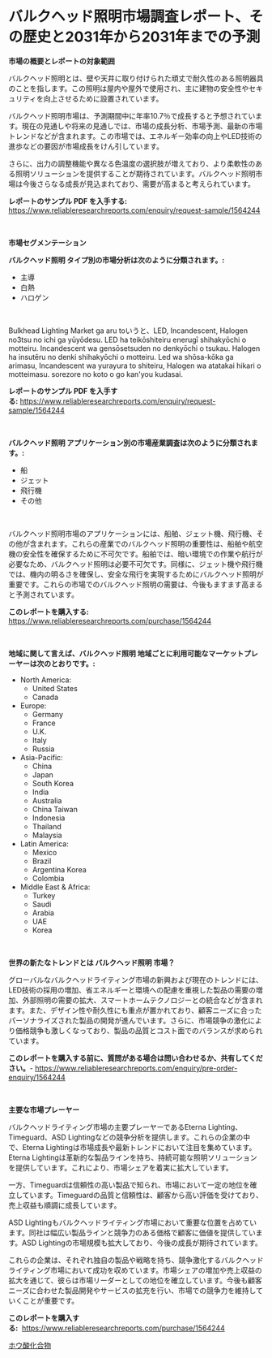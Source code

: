 <p><h1>バルクヘッド照明市場調査レポート、その歴史と2031年から2031年までの予測</h1></p><p><strong>市場の概要とレポートの対象範囲</strong></p>
<p><p>バルクヘッド照明とは、壁や天井に取り付けられた頑丈で耐久性のある照明器具のことを指します。この照明は屋内や屋外で使用され、主に建物の安全性やセキュリティを向上させるために設置されています。</p><p>バルクヘッド照明市場は、予測期間中に年率10.7％で成長すると予想されています。現在の見通しや将来の見通しでは、市場の成長分析、市場予測、最新の市場トレンドなどが含まれます。この市場では、エネルギー効率の向上やLED技術の進歩などの要因が市場成長をけん引しています。</p><p>さらに、出力の調整機能や異なる色温度の選択肢が増えており、より柔軟性のある照明ソリューションを提供することが期待されています。バルクヘッド照明市場は今後さらなる成長が見込まれており、需要が高まると考えられています。</p></p>
<p><strong>レポートのサンプル PDF を入手する:</strong> <a href="https://www.reliableresearchreports.com/enquiry/request-sample/1564244">https://www.reliableresearchreports.com/enquiry/request-sample/1564244</a></p>
<p>&nbsp;</p>
<p><strong>市場セグメンテーション</strong></p>
<p><strong>バルクヘッド照明 タイプ別の市場分析は次のように分類されます。:</strong></p>
<p><ul><li>主導</li><li>白熱</li><li>ハロゲン</li></ul></p>
<p>&nbsp;</p>
<p><p>Bulkhead Lighting Market ga aru toいうと、LED, Incandescent, Halogen no3tsu no ichi ga yūyōdesu. LED ha teikōshiteiru enerugī shihakyōchi o motteiru. Incandescent wa gensōsetsuden no denkyōchi o tsukau. Halogen ha insutēru no denki shihakyōchi o motteiru. Led wa shōsa-kōka ga arimasu, Incandescent wa yurayura to shiteiru, Halogen wa atatakai hikari o motteimasu. sorezore no koto o go kan'you kudasai.</p></p>
<p><strong>レポートのサンプル PDF を入手する:</strong>&nbsp;<a href="https://www.reliableresearchreports.com/enquiry/request-sample/1564244">https://www.reliableresearchreports.com/enquiry/request-sample/1564244</a></p>
<p>&nbsp;</p>
<p><strong> バルクヘッド照明 アプリケーション別の市場産業調査は次のように分類されます。:</strong></p>
<p><ul><li>船</li><li>ジェット</li><li>飛行機</li><li>その他</li></ul></p>
<p>&nbsp;</p>
<p><p>バルクヘッド照明市場のアプリケーションには、船舶、ジェット機、飛行機、その他が含まれます。これらの産業でのバルクヘッド照明の重要性は、船舶や航空機の安全性を確保するために不可欠です。船舶では、暗い環境での作業や航行が必要なため、バルクヘッド照明は必要不可欠です。同様に、ジェット機や飛行機では、機内の明るさを確保し、安全な飛行を実現するためにバルクヘッド照明が重要です。これらの市場でのバルクヘッド照明の需要は、今後もますます高まると予測されています。</p></p>
<p><strong>このレポートを購入する:</strong>&nbsp; <a href="https://www.reliableresearchreports.com/purchase/1564244">https://www.reliableresearchreports.com/purchase/1564244</a></p>
<p>&nbsp;</p>
<p><strong>地域に関して言えば、バルクヘッド照明 地域ごとに利用可能なマーケットプレーヤーは次のとおりです。:</strong></p>
<p><ul>
    <li>
        North America:
        <ul>
            <li>United States</li>
            <li>Canada</li>
        </ul>
    </li>
    <li>
        Europe:
        <ul>
            <li>Germany</li>
            <li>France</li>
            <li>U.K.</li>
            <li>Italy</li>
            <li>Russia</li>
        </ul>
    </li>
    <li>
        Asia-Pacific:
        <ul>
            <li>China</li>
            <li>Japan</li>
            <li>South Korea</li>
            <li>India</li>
            <li>Australia</li>
            <li>China Taiwan</li>
            <li>Indonesia</li>
            <li>Thailand</li>
            <li>Malaysia</li>
        </ul>
    </li>
    <li>
        Latin America:
        <ul>
            <li>Mexico</li>
            <li>Brazil</li>
            <li>Argentina Korea</li>
            <li>Colombia</li>
        </ul>
    </li>
    <li>
        Middle East & Africa:
        <ul>
            <li>Turkey</li>
            <li>Saudi</li>
            <li>Arabia</li>
            <li>UAE</li>
            <li>Korea</li>
        </ul>
    </li>
    </ul></p>
<p>&nbsp;</p>
<p><strong>世界の新たなトレンドとは バルクヘッド照明 市場？</strong></p>
<p><p>グローバルなバルクヘッドライティング市場の新興および現在のトレンドには、LED技術の採用の増加、省エネルギーと環境への配慮を重視した製品の需要の増加、外部照明の需要の拡大、スマートホームテクノロジーとの統合などが含まれます。また、デザイン性や耐久性にも重点が置かれており、顧客ニーズに合ったパーソナライズされた製品の開発が進んでいます。さらに、市場競争の激化により価格競争も激しくなっており、製品の品質とコスト面でのバランスが求められています。</p></p>
<p><strong>このレポートを購入する前に、質問がある場合は問い合わせるか、共有してください。</strong>- <a href="https://www.reliableresearchreports.com/enquiry/pre-order-enquiry/1564244">https://www.reliableresearchreports.com/enquiry/pre-order-enquiry/1564244</a></p>
<p>&nbsp;</p>
<p><strong>主要な市場プレーヤー</strong></p>
<p><p>バルクヘッドライティング市場の主要プレーヤーであるEterna Lighting、Timeguard、ASD Lightingなどの競争分析を提供します。これらの企業の中で、Eterna Lightingは市場成長や最新トレンドにおいて注目を集めています。Eterna Lightingは革新的な製品ラインを持ち、持続可能な照明ソリューションを提供しています。これにより、市場シェアを着実に拡大しています。</p><p>一方、Timeguardは信頼性の高い製品で知られ、市場において一定の地位を確立しています。Timeguardの品質と信頼性は、顧客から高い評価を受けており、売上収益も順調に成長しています。</p><p>ASD Lightingもバルクヘッドライティング市場において重要な位置を占めています。同社は幅広い製品ラインと競争力のある価格で顧客に価値を提供しています。ASD Lightingの市場規模も拡大しており、今後の成長が期待されています。</p><p>これらの企業は、それぞれ独自の製品や戦略を持ち、競争激化するバルクヘッドライティング市場において成功を収めています。市場シェアの増加や売上収益の拡大を通じて、彼らは市場リーダーとしての地位を確立しています。今後も顧客ニーズに合わせた製品開発やサービスの拡充を行い、市場での競争力を維持していくことが重要です。</p></p>
<p><strong>このレポートを購入する:</strong>&nbsp;&nbsp;<a href="https://www.reliableresearchreports.com/purchase/1564244">https://www.reliableresearchreports.com/purchase/1564244</a></p>
<p><p><a href="https://github.com/zoetazuur/Market-Research-Report-List-1/blob/main/61104816358.md">ホウ酸化合物</a></p></p>